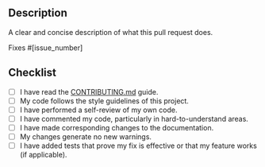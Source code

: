 <!--
Thank you for your pull request! Please provide a description of your work and ensure you have completed the following checklist.
-->

## Description

A clear and concise description of what this pull request does.

Fixes #[issue_number]

## Checklist

- [ ] I have read the [CONTRIBUTING.md](CONTRIBUTING.md) guide.
- [ ] My code follows the style guidelines of this project.
- [ ] I have performed a self-review of my own code.
- [ ] I have commented my code, particularly in hard-to-understand areas.
- [ ] I have made corresponding changes to the documentation.
- [ ] My changes generate no new warnings.
- [ ] I have added tests that prove my fix is effective or that my feature works (if applicable).
<!-- - [ ] New and existing unit tests pass locally with my changes. -->